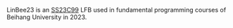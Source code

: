 LinBee23 is an [SS23C99](../../../SSL/SSC/SS23C99) LFB used in fundamental programming courses of Beihang University in 2023.